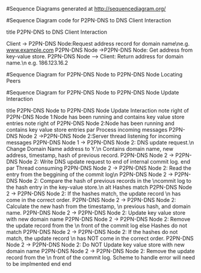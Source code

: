 #Sequence Diagrams generated at http://sequencediagram.org/

#Sequence Diagram code for P2PN-DNS to DNS Client Interaction 

title P2PN-DNS to DNS Client Interaction 

Client -> P2PN-DNS Node:Request address record for domain name\ne.g. www.example.com
P2PN-DNS Node ->P2PN-DNS Node: Get address from key-value store.
P2PN-DNS Node --> Client: Return address for domain name.\n e.g. 186.123.16.2

#Sequence Diagram for P2PN-DNS Node to P2PN-DNS Node Locating Peers


#Sequence Diagram for P2PN-DNS Node to P2PN-DNS Node Update Interaction

title P2PN-DNS Node to P2PN-DNS Node Update Interaction
note right of P2PN-DNS Node 1:Node has been running and contains key value store entries
note right of P2PN-DNS Node 2:Node has been running and contains key value store entries
par Process incoming messages
P2PN-DNS Node 2 ->P2PN-DNS Node 2:Server thread listening for incoming messages
P2PN-DNS Node 1 -> P2PN-DNS Node 2: DNS update request.\n Change Domain Name address to Y.\n Contains domain name, new address, timestamp, hash of previous record.
P2PN-DNS Node 2 -> P2PN-DNS Node 2: Write DNS update request to end of internal commit log.
end
par Thread consuming 
P2PN-DNS Node 2 -> P2PN-DNS Node 2: Read the entry from the beggining of the commit log\n
P2PN-DNS Node 2 -> P2PN-DNS Node 2: Compare the hash of previous records in the \ncommit log to the hash entry in the key-value store.\n
alt Hashes match
P2PN-DNS Node 2 -> P2PN-DNS Node 2: If the hashes match, the update record \n has come in the correct order. 
P2PN-DNS Node 2 -> P2PN-DNS Node 2: Calculate the new hash from the timestamp, \n previous hash, and domain name.
P2PN-DNS Node 2 -> P2PN-DNS Node 2: Update key value store with new domain name
P2PN-DNS Node 2 -> P2PN-DNS Node 2: Remove the update record from the \n front of the commit log
else Hashes do not match
P2PN-DNS Node 2 -> P2PN-DNS Node 2: If the hashes do not match, the update record \n has NOT come in the correct order. 
P2PN-DNS Node 2 -> P2PN-DNS Node 2: Do NOT Update key value store with new domain name
P2PN-DNS Node 2 -> P2PN-DNS Node 2: Remove the update record from the \n front of the commit log. Scheme to handle error will need to be implmented
end
end
